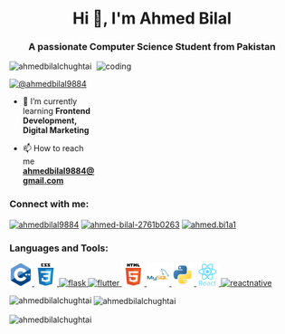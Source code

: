 <h1 align="center">Hi 👋, I'm Ahmed Bilal</h1>
<h3 align="center">A passionate Computer Science Student from Pakistan</h3>

<img align="right" alt="coding" width="350" height="250" src="https://encrypted-tbn0.gstatic.com/images?q=tbn:ANd9GcStB9JO8MhRKaMzpEAYHMG1fnQowICtwdrr6g&usqp=CAU">

<p align="left"> <img src="https://komarev.com/ghpvc/?username=ahmedbilalchughtai&label=Profile%20views&color=0e75b6&style=flat" alt="ahmedbilalchughtai" /> </p>

<p align="left"> <a href="https://twitter.com/@ahmedbilal9884" target="blank"><img src="https://img.shields.io/twitter/follow/@ahmedbilal9884?logo=twitter&style=for-the-badge" alt="@ahmedbilal9884" /></a> </p>

- 🌱 I’m currently learning **Frontend Development, Digital Marketing**

- 📫 How to reach me **ahmedbilal9884@gmail.com**

<h3 align="left">Connect with me:</h3>
<p align="left">
<a href="https://twitter.com/ahmedbilal9884" target="blank"><img align="center" src="https://raw.githubusercontent.com/rahuldkjain/github-profile-readme-generator/master/src/images/icons/Social/twitter.svg" alt="ahmedbilal9884" height="30" width="40" /></a>
<a href="https://linkedin.com/in/ahmed-bilal-2761b0263" target="blank"><img align="center" src="https://raw.githubusercontent.com/rahuldkjain/github-profile-readme-generator/master/src/images/icons/Social/linked-in-alt.svg" alt="ahmed-bilal-2761b0263" height="30" width="40" /></a>
<a href="https://instagram.com/ahmed.bi1a1" target="blank"><img align="center" src="https://raw.githubusercontent.com/rahuldkjain/github-profile-readme-generator/master/src/images/icons/Social/instagram.svg" alt="ahmed.bi1a1" height="30" width="40" /></a>
</p>

<h3 align="left">Languages and Tools:</h3>
<p align="left"> <a href="https://www.w3schools.com/cpp/" target="_blank" rel="noreferrer"> <img src="https://raw.githubusercontent.com/devicons/devicon/master/icons/cplusplus/cplusplus-original.svg" alt="cplusplus" width="40" height="40"/> </a> <a href="https://www.w3schools.com/css/" target="_blank" rel="noreferrer"> <img src="https://raw.githubusercontent.com/devicons/devicon/master/icons/css3/css3-original-wordmark.svg" alt="css3" width="40" height="40"/> </a> <a href="https://flask.palletsprojects.com/" target="_blank" rel="noreferrer"> <img src="https://www.vectorlogo.zone/logos/pocoo_flask/pocoo_flask-icon.svg" alt="flask" width="40" height="40"/> </a> <a href="https://flutter.dev" target="_blank" rel="noreferrer"> <img src="https://www.vectorlogo.zone/logos/flutterio/flutterio-icon.svg" alt="flutter" width="40" height="40"/> </a> <a href="https://www.w3.org/html/" target="_blank" rel="noreferrer"> <img src="https://raw.githubusercontent.com/devicons/devicon/master/icons/html5/html5-original-wordmark.svg" alt="html5" width="40" height="40"/> </a> <a href="https://www.mysql.com/" target="_blank" rel="noreferrer"> <img src="https://raw.githubusercontent.com/devicons/devicon/master/icons/mysql/mysql-original-wordmark.svg" alt="mysql" width="40" height="40"/> </a> <a href="https://www.python.org" target="_blank" rel="noreferrer"> <img src="https://raw.githubusercontent.com/devicons/devicon/master/icons/python/python-original.svg" alt="python" width="40" height="40"/> </a> <a href="https://reactjs.org/" target="_blank" rel="noreferrer"> <img src="https://raw.githubusercontent.com/devicons/devicon/master/icons/react/react-original-wordmark.svg" alt="react" width="40" height="40"/> </a> <a href="https://reactnative.dev/" target="_blank" rel="noreferrer"> <img src="https://reactnative.dev/img/header_logo.svg" alt="reactnative" width="40" height="40"/> </a> </p>

<p><img align="left" src="https://github-readme-stats.vercel.app/api/top-langs?username=ahmedbilalchughtai&show_icons=true&locale=en&layout=compact" alt="ahmedbilalchughtai" /></p>

<p>&nbsp;<img align="center" src="https://github-readme-stats.vercel.app/api?username=ahmedbilalchughtai&show_icons=true&locale=en" alt="ahmedbilalchughtai" /></p>

<p><img align="center" src="https://github-readme-streak-stats.herokuapp.com/?user=ahmedbilalchughtai&" alt="ahmedbilalchughtai" /></p>
